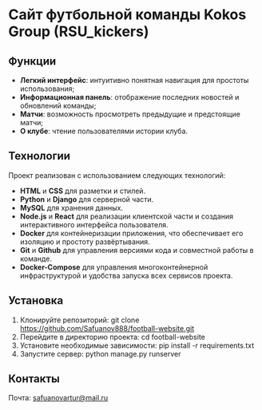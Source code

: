 # Сайт футбольной команды Kokos Group (RSU_kickers)

## Функции

- **Легкий интерфейс**: интуитивно понятная навигация для простоты использования;
- **Информационная панель**: отображение последних новостей и обновлений команды;
- **Матчи**: возможность просмотреть предыдущие и предстоящие матчи;
- **О клубе**: чтение пользователями истории клуба.

## Технологии

Проект реализован с использованием следующих технологий:
- **HTML** и **CSS** для разметки и стилей.
- **Python** и **Django** для серверной части.
- **MySQL** для хранения данных.
- **Node.js** и **React** для реализации клиентской части и создания интерактивного интерфейса пользователя.
- **Docker** для контейнеризации приложения, что обеспечивает его изоляцию и простоту развёртывания.
- **Git** и **Github** для управления версиями кода и совместной работы в команде.
- **Docker-Compose** для управления многоконтейнерной инфраструктурой и удобства запуска всех сервисов проекта.

## Установка

1. Клонируйте репозиторий:
   git clone https://github.com/Safuanov888/football-website.git
2. Перейдите в директорию проекта:
   cd football-website
3. Установите необходимые зависимости:
   pip install -r requirements.txt
4. Запустите сервер:
   python manage.py runserver

## Контакты

Почта: safuanovartur@mail.ru
